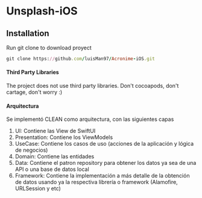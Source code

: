 # Unsplash-iOS

## Installation
Run git clone to download proyect

```ruby
git clone https://github.com/luisMan97/Acronime-iOS.git
```

#### Third Party Libraries
The project does not use third party libraries. Don't cocoapods, don't cartage, don't worry :)

#### Arquitectura
Se implementó CLEAN como arquitectura, con las siguientes capas
1) UI: Contiene las View de SwiftUI
2) Presentation: Contiene los ViewModels
3) UseCase: Contiene los casos de uso (acciones de la aplicación y lógica de negocios)
4) Domain: Contiene las entidades
5) Data: Contiene el patron repository para obtener los datos ya sea de una API o una base de datos local
6) Framework: Contiene la implementación a más detalle de la obtención de datos usando ya la respectiva librería o framework (Alamofire, URLSession y etc)

